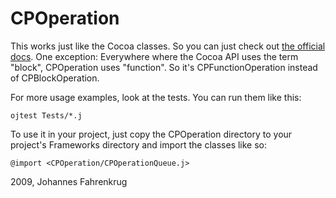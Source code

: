 CPOperation
===

This works just like the Cocoa classes. So you can just check out [the official docs](http://developer.apple.com/mac/library/DOCUMENTATION/Cocoa/Reference/NSOperation_class/Reference/Reference.html#//apple_ref/doc/c_ref/NSOperation). One exception: Everywhere where the Cocoa API uses the term "block", CPOperation uses "function". So it's CPFunctionOperation instead of CPBlockOperation.

For more usage examples, look at the tests. You can run them like this:

    ojtest Tests/*.j
    
To use it in your project, just copy the CPOperation directory to your project's Frameworks directory and import the classes like so:

    @import <CPOperation/CPOperationQueue.j>

2009, Johannes Fahrenkrug